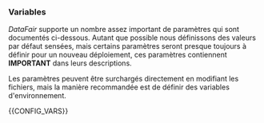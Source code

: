 ### Variables

*DataFair* supporte un nombre assez important de paramètres qui sont documentés ci-dessous. Autant que possible nous définissons des valeurs par défaut sensées, mais certains paramètres seront presque toujours à définir pour un nouveau déploiement, ces paramètres contiennent **IMPORTANT** dans leurs descriptions.

Les paramètres peuvent être surchargés directement en modifiant les fichiers, mais la manière recommandée est de définir des variables d'environnement.

{{CONFIG_VARS}}
